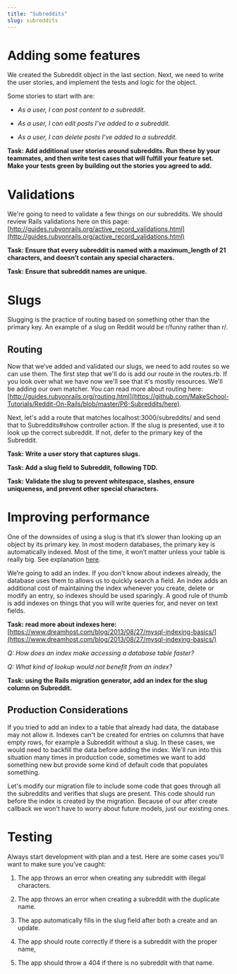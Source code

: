 ```yaml
---
title: "Subreddits"
slug: subreddits
---
```


# Adding some features

We created the Subreddit object in the last section.  Next, we need to write the user stories, and implement the tests and logic for the object.

Some stories to start with are:

* *As a user, I can post content to a subreddit.*

* *As a user, I can edit posts I’ve added to a subreddit.*

* *As a user, I can delete posts I’ve added to a subreddit.*

**Task: Add additional user stories around subreddits.  Run these by your teammates, and then write test cases that will fulfill your feature set. Make your tests green by building out the stories you agreed to add.**

# Validations

We're going to need to validate a few things on our subreddits.  We should review Rails validations here on this page: [http://guides.rubyonrails.org/active_record_validations.html](http://guides.rubyonrails.org/active_record_validations.html)

**Task: Ensure that every subreddit is named with a maximum_length of 21 characters, and doesn’t contain any special characters.**

**Task: Ensure that subreddit names are unique.**

# Slugs

Slugging is the practice of routing based on something other than the primary key. An example of a slug on Reddit would be r/funny rather than r/<primary-key>.

## Routing

Now that we’ve added and validated our slugs, we need to add routes so we can use them.  The first step that we'll do is add our route in the routes.rb. If you look over what we have now we'll see that it's mostly resources. We'll be adding our own matcher. You can read more about routing here: [http://guides.rubyonrails.org/routing.html](https://github.com/MakeSchool-Tutorials/Reddit-On-Rails/blob/master/P6-Subreddits/here).

Next, let's add a route that matches localhost:3000/subreddits/<slug> and send that to Subreddits#show controller action.  If the slug is presented, use it to look up the correct subreddit.  If not, defer to the primary key of the Subreddit.

**Task: Write a user story that captures slugs.**

**Task: Add a slug field to Subreddit, following TDD.**

**Task: Validate the slug to prevent whitespace, slashes, ensure uniqueness, and prevent other special characters.**

# Improving performance

One of the downsides of using a slug is that it’s slower than looking up an object by its primary key. In most modern databases, the primary key is automatically indexed. Most of the time, it won’t matter unless your table is really big. See explanation [here](http://stackoverflow.com/questions/12431107/performance-of-string-comparison-vs-int-join-in-sql).

We’re going to add an index. If you don't know about indexes already, the database uses them to  allows us to quickly search a field. An index adds an additional cost of maintaining the index whenever you create, delete or modify an entry, so indexes should be used sparingly. A good rule of thumb is add indexes on things that you will write queries for, and never on text fields.

**Task: read more about indexes here:** [https://www.dreamhost.com/blog/2013/08/27/mysql-indexing-basics/](https://www.dreamhost.com/blog/2013/08/27/mysql-indexing-basics/)

*Q: How does an index make accessing a database table faster?*

*Q: What kind of lookup would not benefit from an index?*

**Task: using the Rails migration generator, add an index for the slug column on Subreddit.**

## Production Considerations

If you tried to add an index to a table that already had data, the database may not allow it. Indexes can't be created for entries on columns that have empty rows, for example a Subreddit without a slug.  In these cases, we would need to backfill the data before adding the index.  We'll run into this situation many times in production code, sometimes we want to add something new but provide some kind of default code that populates something.

Let's modify our migration file to include some code that goes through all the subreddits and verifies that slugs are present. This code should run before the index is created by the migration.  Because of our after create callback we won't have to worry about future models, just our existing ones.

# Testing

Always start development with plan and a test.  Here are some cases you’ll want to make sure you’ve caught:

1. The app throws an error when creating any subreddit with illegal characters.

2. The app throws an error when creating a subreddit with the duplicate name.

3. The app automatically fills in the slug field after both a create and an update.

4. The app should route correctly if there is a subreddit with the proper name,

5. The app should throw a 404 if there is no subreddit with that name.

